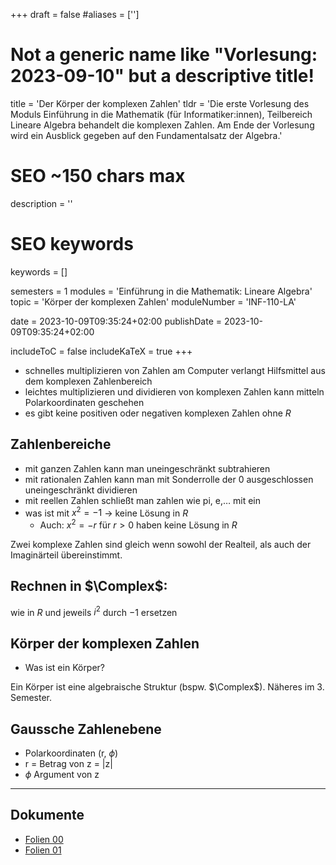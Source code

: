 +++
draft = false
#aliases = ['']

# Not a generic name like "Vorlesung: 2023-09-10" but a descriptive title!
title = 'Der Körper der komplexen Zahlen'
tldr = 'Die erste Vorlesung des Moduls Einführung in die Mathematik (für Informatiker:innen), Teilbereich Lineare Algebra behandelt die komplexen Zahlen. Am Ende der Vorlesung wird ein Ausblick gegeben auf den Fundamentalsatz der Algebra.'

# SEO ~150 chars max
description = ''
# SEO keywords
keywords = []

semesters = 1
modules = 'Einführung in die Mathematik: Lineare Algebra'
topic = 'Körper der komplexen Zahlen'
moduleNumber = 'INF-110-LA'

date = 2023-10-09T09:35:24+02:00
publishDate = 2023-10-09T09:35:24+02:00

includeToC = false
includeKaTeX = true
+++

* schnelles multiplizieren von Zahlen am Computer verlangt Hilfsmittel aus dem komplexen Zahlenbereich
* leichtes multiplizieren und dividieren von komplexen Zahlen kann mitteln Polarkoordinaten geschehen
* es gibt keine positiven oder negativen komplexen Zahlen ohne $R$

## Zahlenbereiche

* mit ganzen Zahlen kann man uneingeschränkt subtrahieren
* mit rationalen Zahlen kann man mit Sonderrolle der 0 ausgeschlossen uneingeschränkt dividieren
* mit reellen Zahlen schließt man zahlen wie pi, e,… mit ein
* was ist mit $x^{2} = -1$ -> keine Lösung in $R$
  * Auch: $x^{2} = -r$ für $r > 0$ haben keine Lösung in $R$

Zwei komplexe Zahlen sind gleich wenn sowohl der Realteil, als auch der Imaginärteil übereinstimmt.

## Rechnen in $\Complex$:

wie in $R$ und jeweils $i^{2}$ durch $-1$ ersetzen

## Körper der komplexen Zahlen

* Was ist ein Körper?

Ein Körper ist eine algebraische Struktur (bspw. $\Complex$). Näheres im 3. Semester.

## Gaussche Zahlenebene

* Polarkoordinaten (r, $\phi$)
* r = Betrag von z = |z|
* $\phi$ Argument von z

---

## Dokumente

* [Folien 00](/university/lineare-algebra-vorlesung-00.pdf)
* [Folien 01](/university/lineare-algebra-vorlesung-01.pdf)
